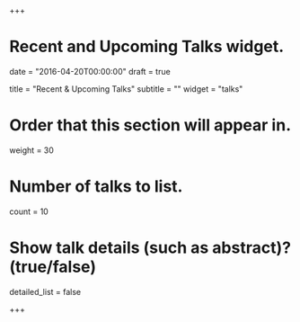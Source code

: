 +++
# Recent and Upcoming Talks widget.

date = "2016-04-20T00:00:00"
draft = true

title = "Recent & Upcoming Talks"
subtitle = ""
widget = "talks"

# Order that this section will appear in.
weight = 30

# Number of talks to list.
count = 10

# Show talk details (such as abstract)? (true/false)
detailed_list = false

+++
